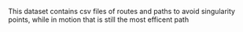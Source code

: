 This dataset contains csv files of routes and paths to avoid singularity points, while in motion that is still the most efficent path
